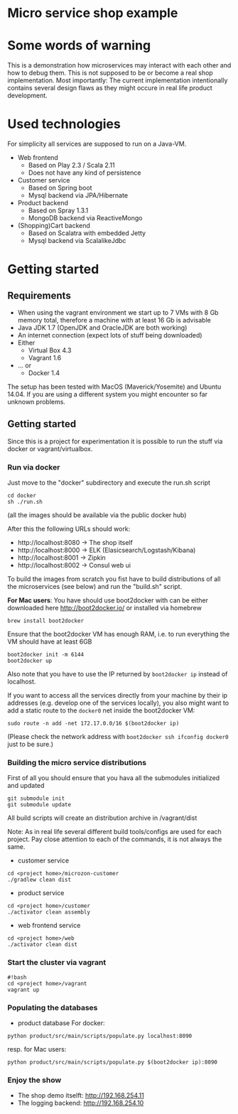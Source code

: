 Micro service shop example
==========================

# Some words of warning

This is a demonstration how microservices may interact with each other and how to debug them. This is not supposed to be or become a real shop implementation. Most importantly: The current implementation intentionally contains several design flaws as they might occure in real life product development.

# Used technologies

For simplicity all services are supposed to run on a Java-VM.

* Web frontend
  * Based on Play 2.3 / Scala 2.11
  * Does not have any kind of persistence
* Customer service
  * Based on Spring boot
  * Mysql backend via JPA/Hibernate
* Product backend
  * Based on Spray 1.3.1
  * MongoDB backend via ReactiveMongo
* (Shopping)Cart backend
  * Based on Scalatra with embedded Jetty
  * Mysql backend via ScalalikeJdbc

# Getting started

## Requirements

* When using the vagrant environment we start up to 7 VMs with 8 Gb memory total, therefore a machine with at least 16 Gb is advisable
* Java JDK 1.7 (OpenJDK and OracleJDK are both working)
* An internet connection (expect lots of stuff being downloaded)
* Either
  * Virtual Box 4.3
  * Vagrant 1.6
* ... or
  * Docker 1.4

The setup has been tested with MacOS (Maverick/Yosemite) and Ubuntu 14.04. If you are using a different system you might encounter so far unknown problems.

## Getting started

Since this is a project for experimentation it is possible to run the stuff via docker or vagrant/virtualbox.

### Run via docker

Just move to the "docker" subdirectory and execute the run.sh script
```
cd docker
sh ./run.sh
```
(all the images should be available via the public docker hub)

After this the following URLs should work:
* http://localhost:8080 -> The shop itself
* http://localhost:8000 -> ELK (Elasicsearch/Logstash/Kibana)
* http://localhost:8001 -> Zipkin
* http://localhost:8002 -> Consul web ui
 
To build the images from scratch you fist have to build distributions of all the microservices (see below) and run the "build.sh" script.

**For Mac users**: You have should use boot2docker with can be either downloaded here http://boot2docker.io/ or installed via homebrew
```
brew install boot2docker
```
Ensure that the boot2docker VM has enough RAM, i.e. to run everything the VM should have at least 6GB
```
boot2docker init -m 6144
boot2docker up
```
Also note that you have to use the IP returned by `boot2docker ip` instead of localhost.

If you want to access all the services directly from your machine by their ip addresses (e.g. develop one of the services locally), you also might want to add a static route to the `docker0` net inside the boot2docker VM:
```
sudo route -n add -net 172.17.0.0/16 $(boot2docker ip)
```
(Please check the network address with `boot2docker ssh ifconfig docker0` just to be sure.)

### Building the micro service distributions

First of all you should ensure that you hava all the submodules initialized and updated
```
git submodule init
git submodule update
```

All build scripts will create an distribution archive in <project home>/vagrant/dist

Note: As in real life several different build tools/configs are used for each project. Pay close attention to each of the commands, it is not always the same.

* customer service
```
cd <project home>/microzon-customer
./gradlew clean dist
```
* product service
```
cd <project home>/customer
./activator clean assembly
```
* web frontend service
```
cd <project home>/web
./activator clean dist
```

### Start the cluster via vagrant

```
#!bash
cd <project home>/vagrant
vagrant up
```

### Populating the databases

* product database
For docker:
```
python product/src/main/scripts/populate.py localhost:8090
```
resp. for Mac users:
```
python product/src/main/scripts/populate.py $(boot2docker ip):8090
```

### Enjoy the show

* The shop demo itselft: http://192.168.254.11
* The logging backend: http://192.168.254.10
